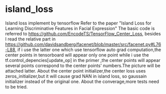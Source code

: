 # island_loss
Island loss implement by tensorflow
Refer to the paper "Island Loss for Learning Discriminative Features in Facial Expression"
The basic code is referred to https://github.com/EncodeTS/TensorFlow_Center_Loss,
besides I read the relative part in https://github.com/davidsandberg/facenet/blob/master/src/facenet.py#L76-L88,
if i use the latter one which use tensorflow auto grad computation,the center points in tensorboard will appear only
one point while i use the tf.control_depencies[update_op] in the primer ,the center points will appear several points 
correspond to the center points' numbers.The picture will be attached latter.
About the center point initializer,the center loss uses zeros_initializer,but it will cause grad NAN in island loss,
so gaussain initializer instead of the original one.
About the converage,more tests need to be tried.
